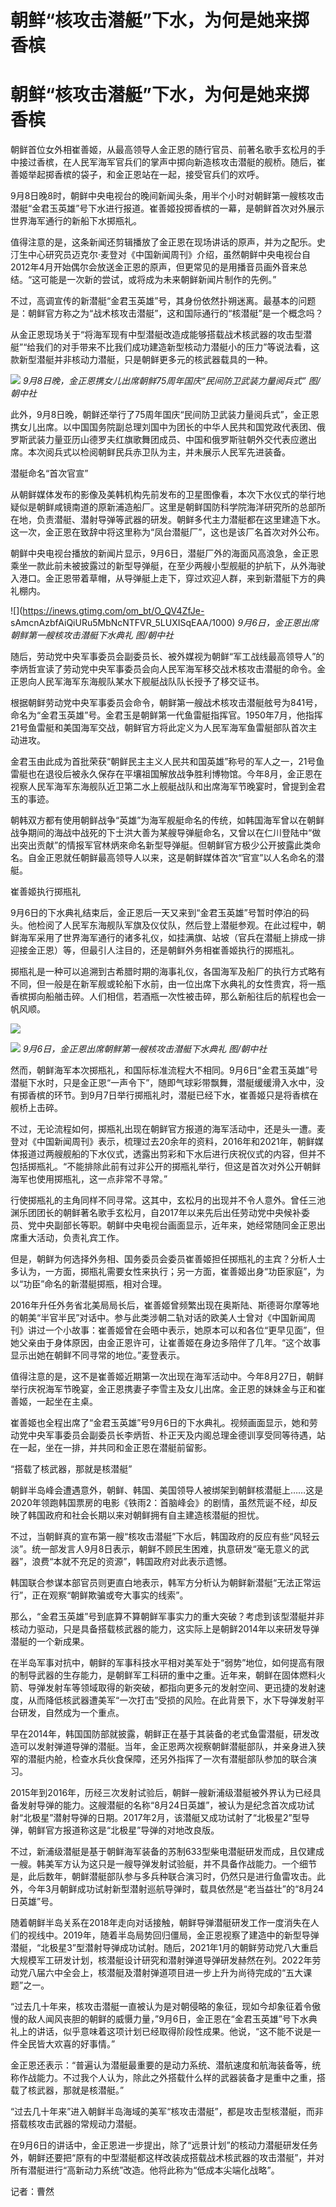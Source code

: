 # 朝鲜“核攻击潜艇”下水，为何是她来掷香槟

# 朝鲜“核攻击潜艇”下水，为何是她来掷香槟

朝鲜首位女外相崔善姬，从最高领导人金正恩的随行官员、前著名歌手玄松月的手中接过香槟，在人民军海军官兵们的掌声中掷向新造核攻击潜艇的舰桥。随后，崔善姬举起掷香槟的袋子，和金正恩站在一起，接受官兵们的欢呼。

9月8日晚8时，朝鲜中央电视台的晚间新闻头条，用半个小时对朝鲜第一艘核攻击潜艇“金君玉英雄”号下水进行报道。崔善姬投掷香槟的一幕，是朝鲜首次对外展示世界海军通行的新船下水掷瓶礼。

值得注意的是，这条新闻还剪辑播放了金正恩在现场讲话的原声，并为之配乐。史汀生中心研究员迈克尔·麦登对《中国新闻周刊》介绍，虽然朝鲜中央电视台自2012年4月开始偶尔会放送金正恩的原声，但更常见的是用播音员画外音来总结。“这可能是一次新的尝试，或将成为未来朝鲜新闻片制作的先例。”

不过，高调宣传的新潜艇“金君玉英雄”号，其身份依然扑朔迷离。最基本的问题是：朝鲜官方称之为“战术核攻击潜艇”，这和国际通行的“核潜艇”是一个概念吗？

从金正恩现场关于“将海军现有中型潜艇改造成能够搭载战术核武器的攻击型潜艇”“给我们的对手带来不比我们成功建造新型核动力潜艇小的压力”等说法看，这款新型潜艇并非核动力潜艇，只是朝鲜更多元的核武器载具的一种。

![](https://inews.gtimg.com/om_bt/Oz1PZTc8dAVtztMsbZuD1ySByR0_oO7uEfE28uvb3NgyQAA/1000)
_9月8日晚，金正恩携女儿出席朝鲜75周年国庆“民间防卫武装力量阅兵式” 图/朝中社_

此外，9月8日晚，朝鲜还举行了75周年国庆“民间防卫武装力量阅兵式”，金正恩携女儿出席。以中国国务院副总理刘国中为团长的中华人民共和国党政代表团、俄罗斯武装力量亚历山德罗夫红旗歌舞团成员、中国和俄罗斯驻朝外交代表应邀出席。本次阅兵式以检阅朝鲜民兵赤卫队为主，并未展示人民军先进装备。

潜艇命名“首次官宣”

从朝鲜媒体发布的影像及美韩机构先前发布的卫星图像看，本次下水仪式的举行地疑似是朝鲜咸镜南道的原新浦造船厂。这里是朝鲜国防科学院海洋研究所的总部所在地，负责潜艇、潜射导弹等武器的研发。朝鲜多代主力潜艇都在这里建造下水。这一次，金正恩在致辞中将这里称为“凤台潜艇厂”，这也是该厂名首次对外公布。

朝鲜中央电视台播放的新闻片显示，9月6日，潜艇厂外的海面风高浪急，金正恩乘坐一款此前未被披露过的新型导弹艇，在至少两艘小型舰艇的护航下，从外海驶入港口。金正恩带着草帽，从导弹艇上走下，穿过欢迎人群，来到新潜艇下方的典礼棚内。

![](https://inews.gtimg.com/om_bt/O_QV4ZfJe-
sAmcnAzbfAiQiURu5MbNcNTFVR_5LUXISqEAA/1000) _9月6日，金正恩出席朝鲜第一艘核攻击潜艇下水典礼 图/朝中社_

随后，劳动党中央军事委员会副委员长、被外媒视为朝鲜“军工战线最高领导人”的李炳哲宣读了劳动党中央军事委员会向人民军海军移交战术核攻击潜艇的命令。金正恩向人民军海军东海舰队某水下舰艇战队队长授予了移交证书。

根据朝鲜劳动党中央军事委员会命令，朝鲜第一艘战术核攻击潜艇舷号为841号，命名为“金君玉英雄”号。金君玉是朝鲜第一代鱼雷艇指挥官。1950年7月，他指挥21号鱼雷艇和美国海军交战，朝鲜官方将此定义为人民军海军鱼雷艇部队首次主动进攻。

金君玉由此成为首批荣获“朝鲜民主主义人民共和国英雄”称号的军人之一，21号鱼雷艇也在退役后被永久保存在平壤祖国解放战争胜利博物馆。今年8月，金正恩在视察人民军海军东海舰队近卫第二水上舰艇战队和出席海军节晚宴时，曾提到金君玉的事迹。

朝韩双方都有使用朝鲜战争“英雄”为海军舰艇命名的传统，如韩国海军曾以在朝鲜战争期间的海战中战死的下士洪大善为某艘导弹艇命名，又曾以在仁川登陆中“做出突出贡献”的情报军官林炳來命名新型导弹艇。但朝鲜官方极少公开披露此类命名。自金正恩就任朝鲜最高领导人以来，这是朝鲜媒体首次“官宣”以人名命名的潜艇。

崔善姬执行掷瓶礼

9月6日的下水典礼结束后，金正恩后一天又来到“金君玉英雄”号暂时停泊的码头。他检阅了人民军东海舰队军旗及仪仗队，然后登上潜艇参观。在此过程中，朝鲜海军采用了世界海军通行的诸多礼仪，如挂满旗、站坡（官兵在潜艇上排成一排迎接金正恩）等，但最引人注目的，还是朝鲜外务相崔善姬执行的掷瓶礼。

掷瓶礼是一种可以追溯到古希腊时期的海事礼仪，各国海军及船厂的执行方式略有不同，但一般是在新军舰或轮船下水前，由一位出席下水典礼的女性贵宾，将一瓶香槟掷向船艏击碎。人们相信，若酒瓶一次性被击碎，那么新船往后的航程也会一帆风顺。

![](https://inews.gtimg.com/om_bt/OOGJKuMIKTYR4bA56Yo7ze4bstrGFUi_TlHmisd9mjHxAAA/1000)

![](https://inews.gtimg.com/om_bt/OIWoSJ1um6qZdqidPylOAt8R6oIw9VkrB5iMTEqvlkQI4AA/1000)
_9月6日，金正恩出席朝鲜第一艘核攻击潜艇下水典礼 图/朝中社_

然而，朝鲜海军本次掷瓶礼，和国际标准流程大不相同。9月6日“金君玉英雄”号潜艇下水时，只是金正恩“一声令下”，随即气球彩带飘舞，潜艇缓缓滑入水中，没有掷香槟的环节。到9月7日举行掷瓶礼时，潜艇已经下水，崔善姬只是将香槟在舰桥上击碎。

不过，无论流程如何，掷瓶礼出现在朝鲜官方报道的海军活动中，还是头一遭。麦登对《中国新闻周刊》表示，梳理过去20余年的资料，2016年和2021年，朝鲜媒体报道过两艘舰船的下水仪式，透露出剪彩和下水后进行庆祝仪式的内容，但并不包括掷瓶礼。“不能排除此前有过非公开的掷瓶礼举行，但这是首次对外公开朝鲜海军也使用掷瓶礼，这一点非常不寻常。”

行使掷瓶礼的主角同样不同寻常。这其中，玄松月的出现并不令人意外。曾任三池渊乐团团长的朝鲜著名歌手玄松月，自2017年以来先后出任劳动党中央候补委员、党中央副部长等职。朝鲜中央电视台画面显示，近年来，她经常随同金正恩出席重大活动，负责礼宾工作。

但是，朝鲜为何选择外务相、国务委员会委员崔善姬担任掷瓶礼的主宾？分析人士多认为，一方面，掷瓶礼需要女性来执行；另一方面，崔善姬出身“功臣家庭”，为以“功臣”命名的新潜艇掷瓶，相对合理。

2016年升任外务省北美局局长后，崔善姬曾频繁出现在奥斯陆、斯德哥尔摩等地的朝美“半官半民”对话中。参与此类涉朝二轨对话的欧美人士曾对《中国新闻周刊》讲过一个小故事：崔善姬曾在会晤中表示，她原本可以和各位“更早见面”，但她父亲由于身体原因，由金正恩许可，让崔善姬在身边多陪伴了几年。“这个故事显示出她在朝鲜不同寻常的地位。”麦登表示。

值得注意的是，这不是崔善姬近期第一次出现在海军活动中。今年8月27日，朝鲜举行庆祝海军节晚宴，金正恩携妻子李雪主及女儿出席。金正恩的妹妹金与正和崔善姬，一起坐在主桌。

崔善姬也全程出席了“金君玉英雄”号9月6日的下水典礼。视频画面显示，她和劳动党中央军事委员会副委员长李炳哲、朴正天及内阁总理金德训享受同等待遇，站在一起，坐在一排，并共同和金正恩在潜艇前留影。

“搭载了核武器，那就是核潜艇”

朝鲜半岛峰会遭遇意外，朝鲜、韩国、美国领导人被绑架到朝鲜核潜艇上……这是2020年领跑韩国票房的电影《铁雨2：首脑峰会》的剧情，虽然荒诞不经，却反映了韩国政府和社会长期以来对朝鲜拥有自主建造核潜艇的担忧。

不过，当朝鲜真的宣布第一艘“核攻击潜艇”下水后，韩国政府的反应有些“风轻云淡”。统一部发言人9月8日表示，朝鲜不顾民生困难，执意研发“毫无意义的武器”，浪费“本就不充足的资源”，韩国政府对此表示遗憾。

韩国联合参谋本部官员则更直白地表示，韩军方分析认为朝鲜新潜艇“无法正常运行”，正在观察“朝鲜欺骗或夸大事实的线索”。

那么，“金君玉英雄”号到底算不算朝鲜军事实力的重大突破？考虑到该型潜艇并非核动力驱动，只是具备搭载核武器的能力，这实际上是朝鲜2014年以来研发导弹潜艇的一个新成果。

在半岛军事对抗中，朝鲜的军事科技水平相对美军处于“弱势”地位，如何提高有限的制导武器的生存能力，是朝鲜军工科研的重中之重。近年来，朝鲜在固体燃料火箭、导弹发射车等领域取得的新突破，都指向更多元的发射空间、更迅捷的发射速度，从而降低核武器遭美军“一次打击”受损的风险。在此背景下，水下导弹发射平台研发，自然成为一个重点。

早在2014年，韩国国防部就披露，朝鲜正在基于其装备的老式鱼雷潜艇，研发改造可以发射弹道导弹的潜艇。当年，金正恩两次视察朝鲜潜艇部队，并亲身进入狭窄的潜艇内舱，检查水兵伙食保障，还另外指挥了一次有潜艇部队参加的联合演习。

2015年到2016年，历经三次发射试验后，朝鲜一艘新浦级潜艇被外界认为已经具备发射导弹的能力。这艘潜艇的名称“8月24日英雄”，被认为是纪念首次成功试射“北极星”潜射导弹的日期。2017年2月，该潜艇又成功试射了“北极星2”型导弹，朝鲜官方报道称这是“北极星”导弹的对地改良版。

不过，新浦级潜艇是基于朝鲜海军装备的苏制633型柴电潜艇研发而成，且仅建成一艘。韩美军方认为这只是一艘导弹发射试验艇，并不具备作战能力。一个细节是，此后数年，朝鲜潜艇部队参与多兵种联合演习时，仍然只是进行鱼雷攻击。此外，今年3月朝鲜成功试射新型潜射巡航导弹时，载具依然是“老当益壮”的“8月24日英雄”号。

随着朝鲜半岛关系在2018年走向对话接触，朝鲜导弹潜艇研发工作一度消失在人们的视线中。2019年，随着半岛局势回归僵局，金正恩视察了建造中的新型导弹潜艇，“北极星3”型潜射导弹成功试射。随后，2021年1月的朝鲜劳动党八大重启大规模军工研发计划，核潜艇设计研究和潜射弹道导弹研发赫然在列。2022年劳动党八届六中全会上，核潜艇及潜射弹道项目进一步上升为尚待完成的“五大课题”之一。

“过去几十年来，核攻击潜艇一直被认为是对朝侵略的象征，现如今却象征着令傲慢的敌人闻风丧胆的朝鲜的威慑力量，”9月6日，金正恩在“金君玉英雄”号下水典礼上的讲话，似乎意味着这项计划已经取得阶段性成果。他说，“这不能不说是一件全民皆大欢喜的好事情。”

金正恩还表示：“普遍认为潜艇最重要的是动力系统、潜航速度和航海装备等，统称作战能力。不过我个人认为，除此之外搭载什么样的武器装备才是重中之重，搭载了核武器，那就是核潜艇。”

“过去几十年来”进入朝鲜半岛海域的美军“核攻击潜艇”，都是攻击型核潜艇，而非搭载核攻击武器的常规动力潜艇。

在9月6日的讲话中，金正恩进一步提出，除了“远景计划”的核动力潜艇研发任务外，朝鲜还要把“原有的中型潜艇都这样改装成搭载战术核武器的攻击潜艇”，并对所有潜艇进行“高新动力系统”改造。他将此称为“低成本尖端化战略”。

记者：曹然

